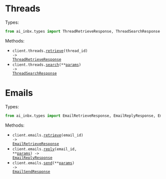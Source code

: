 # Threads

Types:

```python
from ai_inbx.types import ThreadRetrieveResponse, ThreadSearchResponse
```

Methods:

- <code title="get /threads/{threadId}">client.threads.<a href="./src/ai_inbx/resources/threads.py">retrieve</a>(thread_id) -> <a href="./src/ai_inbx/types/thread_retrieve_response.py">ThreadRetrieveResponse</a></code>
- <code title="post /threads/search">client.threads.<a href="./src/ai_inbx/resources/threads.py">search</a>(\*\*<a href="src/ai_inbx/types/thread_search_params.py">params</a>) -> <a href="./src/ai_inbx/types/thread_search_response.py">ThreadSearchResponse</a></code>

# Emails

Types:

```python
from ai_inbx.types import EmailRetrieveResponse, EmailReplyResponse, EmailSendResponse
```

Methods:

- <code title="get /emails/{emailId}">client.emails.<a href="./src/ai_inbx/resources/emails.py">retrieve</a>(email_id) -> <a href="./src/ai_inbx/types/email_retrieve_response.py">EmailRetrieveResponse</a></code>
- <code title="post /emails/{emailId}/reply">client.emails.<a href="./src/ai_inbx/resources/emails.py">reply</a>(email_id, \*\*<a href="src/ai_inbx/types/email_reply_params.py">params</a>) -> <a href="./src/ai_inbx/types/email_reply_response.py">EmailReplyResponse</a></code>
- <code title="post /emails/send">client.emails.<a href="./src/ai_inbx/resources/emails.py">send</a>(\*\*<a href="src/ai_inbx/types/email_send_params.py">params</a>) -> <a href="./src/ai_inbx/types/email_send_response.py">EmailSendResponse</a></code>
